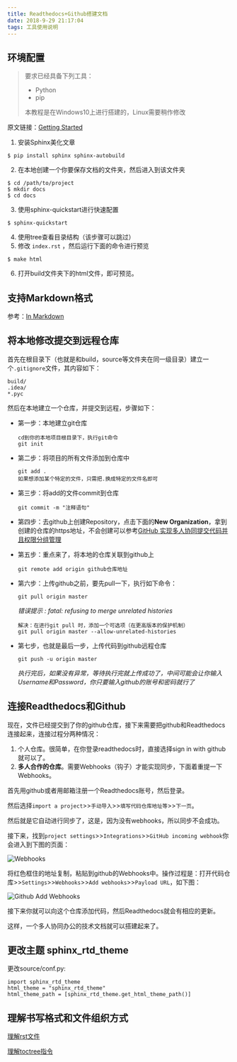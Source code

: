 ```yaml
---
title: Readthedocs+Github搭建文档
date: 2018-9-29 21:17:04
tags: 工具使用说明
---
```


## 环境配置

> 要求已经具备下列工具：
>
> - Python
> - pip
>
> 本教程是在Windows10上进行搭建的，Linux需要稍作修改

原文链接：[Getting Started](https://docs.readthedocs.io/en/latest/getting_started.html)

1. 安装Sphinx美化文章

```
$ pip install sphinx sphinx-autobuild
```

2. 在本地创建一个你要保存文档的文件夹，然后进入到该文件夹

```
$ cd /path/to/project
$ mkdir docs
$ cd docs
```

3. 使用sphinx-quickstart进行快速配置

```
$ sphinx-quickstart
```

4. 使用tree查看目录结构（该步骤可以跳过）
5. 修改 `index.rst` ，然后运行下面的命令进行预览

```
$ make html
```

6. 打开build文件夹下的html文件，即可预览。

## 支持Markdown格式

参考：[In Markdown](https://docs.readthedocs.io/en/latest/getting_started.html#in-markdown)

## 将本地修改提交到远程仓库

首先在根目录下（也就是和build，source等文件夹在同一级目录）建立一个`.gitignore`文件，其内容如下：

```
build/
.idea/
*.pyc
```

然后在本地建立一个仓库，并提交到远程，步骤如下：

- 第一步：本地建立git仓库

  ```
  cd到你的本地项目根目录下，执行git命令
  git init
  ```

- 第二步：将项目的所有文件添加到仓库中

  ```
  git add .
  如果想添加某个特定的文件，只需把.换成特定的文件名即可
  ```

- 第三步：将add的文件commit到仓库

  ```
  git commit -m "注释语句"
  ```

- 第四步：去github上创建Repository，点击下面的**New Organization**，拿到创建的仓库的https地址，不会创建可以参考[GitHub 实现多人协同提交代码并且权限分组管理](https://www.cnblogs.com/zhaoyanjun/p/5882784.html)

- 第五步：重点来了，将本地的仓库关联到github上

  ```
  git remote add origin github仓库地址
  ```

- 第六步：上传github之前，要先pull一下，执行如下命令：

  ```
  git pull origin master
  ```

  _错误提示 : fatal: refusing to merge unrelated histories_

  ```
  解决：在进行git pull 时，添加一个可选项（在更高版本的保护机制）
  git pull origin master --allow-unrelated-histories
  ```

- 第七步，也就是最后一步，上传代码到github远程仓库

  ```
  git push -u origin master
  ```

  _执行完后，如果没有异常，等待执行完就上传成功了，中间可能会让你输入Username和Password，你只要输入github的账号和密码就行了_

## 连接Readthedocs和Github

现在，文件已经提交到了你的github仓库，接下来需要把github和Readthedocs连接起来，连接过程分两种情况：

1. 个人仓库。很简单，在你登录readthedocs时，直接选择sign in with github就可以了。
2. **多人合作的仓库**。需要Webhooks（钩子）才能实现同步，下面着重提一下Webhooks。

首先用github或者用邮箱注册一个Readthedocs账号，然后登录。

然后选择`import a project`>>`手动导入`>>`填写代码仓库地址等`>>`下一页`。

然后就是它自动进行同步了，这是，因为没有webhooks，所以同步不会成功。

接下来，找到`project settings`>>`Integrations`>>`GitHub incoming webhook`你会进入到下图的页面：

![Webhooks](webhooks.png)

将红色框住的地址复制，粘贴到github的Webhooks中。操作过程是：打开代码仓库>>`Settings`>>`Webhooks`>>`Add webhooks`>>`Payload URL`，如下图：

![Github Add Webhooks](webhooks-github.png)

接下来你就可以向这个仓库添加代码，然后Readthedocs就会有相应的更新。

这样，一个多人协同办公的技术文档就可以搭建起来了。

## 更改主题 sphinx_rtd_theme

更改source/conf.py:

```
import sphinx_rtd_theme
html_theme = "sphinx_rtd_theme"
html_theme_path = [sphinx_rtd_theme.get_html_theme_path()]
```

## 理解书写格式和文件组织方式

[理解rst文件](https://blog.csdn.net/wangxinhe2006/article/details/80272867)

[理解toctree指令](https://www.jianshu.com/p/ded9e52eaebd)